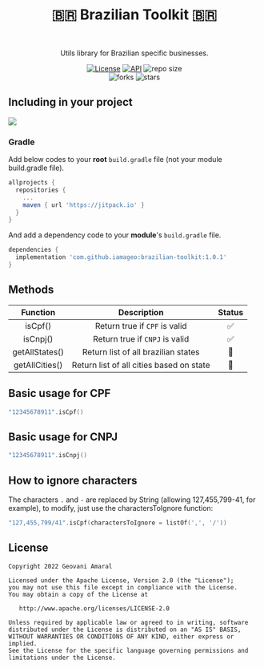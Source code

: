 <h1 align="center">🇧🇷 Brazilian Toolkit 🇧🇷</h1></br>
<p align="center"> 
Utils library for Brazilian specific businesses.
</p>

<p align="center">
  <a href="https://opensource.org/licenses/Apache-2.0"><img alt="License" src="https://img.shields.io/badge/License-Apache%202.0-blue.svg"/></a>
  <a href="https://android-arsenal.com/api?level=21"><img alt="API" src="https://img.shields.io/badge/API-21%2B-brightgreen.svg?style=flat"/></a>
  <img alt="repo size" src="https://img.shields.io/github/repo-size/iamageo/brazilian-toolkit"/>
  </br>
    <img alt="forks" src="https://img.shields.io/github/forks/iamageo/brazilian-toolkit?style=social"/>
    <img alt="stars" src="https://img.shields.io/github/stars/iamageo/brazilian-toolkit?style=social"/>
</p>

## Including in your project
[![](https://jitpack.io/v/iamageo/brazilian-toolkit.svg)](https://jitpack.io/#iamageo/brazilian-toolkit)

### Gradle
Add below codes to your **root** `build.gradle` file (not your module build.gradle file).
```gradle
allprojects {
  repositories {
    ...
    maven { url 'https://jitpack.io' }
  }
}
```
And add a dependency code to your **module**'s `build.gradle` file.
```gradle
dependencies {
  implementation 'com.github.iamageo:brazilian-toolkit:1.0.1'
}
```

## Methods
| Function | Description | Status |
| :---------------: | :---------------: | :---------------: | 
| isCpf() |  Return true if `CPF` is valid | ✅ | 
| isCnpj() |  Return true if `CNPJ` is valid | ✅ |
| getAllStates() |  Return list of all brazilian states | 🚧 |
| getAllCities() |  Return list of all cities based on state | 🚧 |



## Basic usage for CPF
```kotlin
"12345678911".isCpf()
```

## Basic usage for CNPJ

```kotlin
"12345678911".isCnpj()
```

## How to ignore characters
The characters `.` and `-` are replaced by String (allowing 127,455,799-41, for example), to modify, just use the charactersToIgnore function:
```kotlin
"127,455,799/41".isCpf(charactersToIgnore = listOf(',', '/'))
```

## License
```
Copyright 2022 Geovani Amaral

Licensed under the Apache License, Version 2.0 (the "License");
you may not use this file except in compliance with the License.
You may obtain a copy of the License at

   http://www.apache.org/licenses/LICENSE-2.0

Unless required by applicable law or agreed to in writing, software
distributed under the License is distributed on an "AS IS" BASIS,
WITHOUT WARRANTIES OR CONDITIONS OF ANY KIND, either express or implied.
See the License for the specific language governing permissions and
limitations under the License.
```
